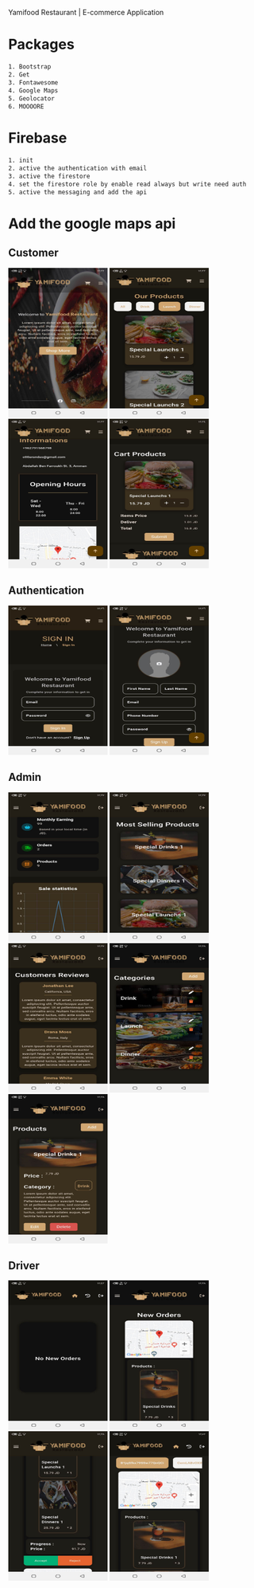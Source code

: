 Yamifood Restaurant | E-commerce Application 

# Packages
    1. Bootstrap
    2. Get
    3. Fontawesome
    4. Google Maps
    5. Geolocator
    6. MOOOORE

# Firebase
    1. init
    2. active the authentication with email
    3. active the firestore
    4. set the firestore role by enable read always but write need auth
    5. active the messaging and add the api

# Add the google maps api

## Customer
<img src="screenshots/1.jpg" width="200" height="300" />    <img src="screenshots/2.jpg" width="200" height="300" />    <img src="screenshots/3.jpg" width="200" height="300" />    <img src="screenshots/4.jpg" width="200" height="300" />

## Authentication
<img src="screenshots/5.jpg" width="200" height="300" />    <img src="screenshots/6.jpg" width="200" height="300" />

## Admin
<img src="screenshots/7.jpg" width="200" height="300" />    <img src="screenshots/8.jpg" width="200" height="300" />    <img src="screenshots/9.jpg" width="200" height="300" />    <img src="screenshots/10.jpg" width="200" height="300" />   <img src="screenshots/11.jpg" width="200" height="300" />

## Driver
<img src="screenshots/12.jpg" width="200" height="300" />   <img src="screenshots/13.jpg" width="200" height="300" />   <img src="screenshots/14.jpg" width="200" height="300" />   <img src="screenshots/15.jpg" width="200" height="300" />